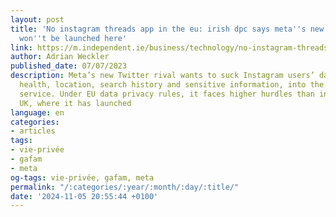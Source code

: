 ```yaml
---
layout: post
title: 'No instagram threads app in the eu: irish dpc says meta''s new twitter rival
  won''t be launched here'
link: https://m.independent.ie/business/technology/no-instagram-threads-app-in-the-eu-irish-dpc-says-metas-new-twitter-rival-wont-be-launched-here/a1927220337.html
author: Adrian Weckler
published_date: 07/07/2023
description: Meta’s new Twitter rival wants to suck Instagram users’ data, including
  health, location, search history and sensitive information, into the new Threads
  service. Under EU data privacy rules, it faces higher hurdles than in the US or
  UK, where it has launched
language: en
categories:
- articles
tags:
- vie-privée
- gafam
- meta
og-tags: vie-privée, gafam, meta
permalink: "/:categories/:year/:month/:day/:title/"
date: '2024-11-05 20:55:44 +0100'
---
```

